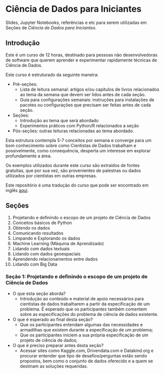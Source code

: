 # Ciência de Dados para Iniciantes

Slides, Jupyter Notebooks, referências e etc para serem utilizadas em
Seções de _Ciência de Dados para Iniciantes_.

## Introdução

Este é um curso de 12 horas, destinado para pessoas não desenvolvedoras
de software que querem aprender e experimentar rapidamente técnicas de
Ciência de Dados.

Este curso é estruturado da seguinte maneira:

* Pré-seções:
  * Lista de leitura semanal: artigos e/ou capítulos de livros
  relacionados ao tema da semana que devem ser lidos antes de cada
  seção.
  * Guia para configurações semanais: instruções para instalações de
  pacotes ou configurações que precisam ser feitas antes de cada seção.
* Seções:
  * Introdução ao tema que será abordado
  * Experimentos práticos com Python/R relacionados a seção
* Pós-seções: outras leituras relacionadas ao tema abordado.

Esta estrutura contempla 5-7 conceitos por semana e converge para um bom conhecimento sobre como Cientistas de Dados trabalham e possivelmente, como consequência, desperta um interesse em explorar profundamente a área.

Os exemplos utilizados durante este curso são extraídos de fontes gratuitas, que por sua vez, são provenientes de palestras ou dados utilizados por cientistas em outras empresas.

Este repositório é uma tradução do curso que pode ser encontrado em inglês [aqui](https://github.com/bodacea/datascienceforbeginners).

## Seções

1. Projetando e definindo o escopo de um projeto de Ciência de Dados
2. Conceitos básicos de Python
3. Obtendo os dados
4. Comunicando resultados
5. Limpando e Explorando os dados
6. Machine Learning (Máquina de Aprendizado)
7. Lidando com dados textuais
8. Lidando com dados geoespaciais
9. Aprendendo relacionamentos entre dados
10. Lidando com Big Data

### Seção 1: Projetando e definindo o escopo de um projeto de Ciência de Dados

* O que esta seção aborda?
	* Introdução ao conteúdo e material de apoio necessários para cientistas de dados trabalharem a partir da especificação de um problema. É esperado que os participantes também comentem sobre as especificações do problema de ciência de dados existente.
* O que é esperado ao final desta seção?
	* Que os participantes entendam algumas das necessidades e armadilhas que existem durante a especificação de um problema;
	* Que os participantes iniciem a sua própria especificação de um projeto de ciência de dados;
* O que é preciso preparar antes desta seção?
	* Acessar sites como Kaggle.com, Drivendata.com e Datakind.org e procurar entender que tipo de desafios/perguntas estão sendo propostos, bem como o conjunto de dados oferecido e a quem se destinam as soluções requeridas.